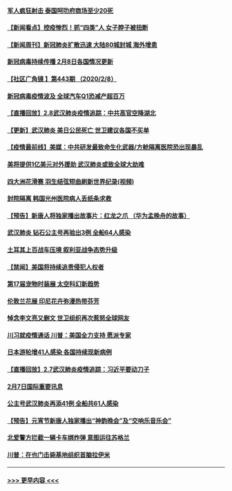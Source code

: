 #### [军人疯狂射击 泰国呵叻府商场至少20死](../pages/prog202/a102772833.md?t=02091022) 
#### [【新闻看点】控疫惨烈！抓“四类”人 女子脖子被扭断](../pages/prog202/a102772896.md?t=02091022) 
#### [【新闻周刊】新冠肺炎扩散迅速 大陆80城封城 海外增患](../pages/prog202/a102772852.md?t=02091022) 
#### [新冠病毒持续传播 2月8日各国情况更新](../pages/prog202/a102772826.md?t=02091022) 
#### [【社区广角镜  】第443期  （2020/2/8）](../pages/prog202/a102772736.md?t=02091022) 
#### [新冠病毒疫情波及 全球汽车Q1恐减产超百万](../pages/prog202/a102772695.md?t=02091022) 
#### [【直播回放】2.8武汉肺炎疫情追踪：中共高官空降湖北](../pages/prog202/a102772618.md?t=02091022) 
#### [【更新】武汉肺炎 美日公民死亡 世卫建议各国不买单](../pages/prog202/a102770740.md?t=02091022) 
#### [【疫情最前线】美媒：中共研发最致命生化武器/方舱隔离医院恐出现暴乱](../pages/prog202/a102772439.md?t=02091022) 
#### [美将提供1亿美元对外援助 武汉肺炎或致全球大劫难](../pages/prog202/a102772361.md?t=02091022) 
#### [四大洲花滑赛 羽生结弦短曲刷新世界纪录(视频)](../pages/prog202/a102772341.md?t=02091022) 
#### [封院隔离 韩国光州医院病人丢纸条求救](../pages/prog202/a102772282.md?t=02091022) 
#### [【预告】新唐人将独家播出故事片：红龙之爪 （华为孟晚舟的故事）](../pages/prog202/a102767728.md?t=02091022) 
#### [武汉肺炎 钻石公主号再验出3例 全船64人感染](../pages/prog202/a102771726.md?t=02091022) 
#### [土耳其上百战车压境 叙利亚战争态势升级](../pages/prog202/a102772132.md?t=02091022) 
#### [【禁闻】美国将持续追责侵犯人权者](../pages/prog202/a102772042.md?t=02091022) 
#### [第17届宠物时装展 太空科幻新趋势](../pages/prog202/a102772033.md?t=02091022) 
#### [伦敦兰花展 印尼花卉弥漫热带芬芳](../pages/prog202/a102772026.md?t=02091022) 
#### [悼念李文亮又删文 世卫组织再次惹怒全球网友](../pages/prog202/a102771968.md?t=02091022) 
#### [川习就疫情通话 川普：美国全力支持 愿派专家](../pages/prog202/a102771930.md?t=02091022) 
#### [日本游轮增41人感染 各国持续现新病例](../pages/prog202/a102771912.md?t=02091022) 
#### [【直播回放】2.7武汉肺炎疫情追踪：习近平要动刀子](../pages/prog202/a102771649.md?t=02091022) 
#### [2月7日国际重要讯息](../pages/prog202/a102771747.md?t=02091022) 
#### [公主号武汉肺炎再添41例 全船共61人感染](../pages/prog202/a102771703.md?t=02091022) 
#### [【预告】元宵节新唐人独家播出“神韵晚会”及“交响乐音乐会”](../pages/prog202/a102767674.md?t=02091022) 
#### [北爱警方拦截一辆卡车绑炸弹 意图运往苏格兰](../pages/prog202/a102771609.md?t=02091022) 
#### [川普：在也门击毙基地组织首脑拉伊米](../pages/prog202/a102771528.md?t=02091022) 

----
#### [ >>> 更早内容 <<< ](../indexes/prog202-earlier.md)
